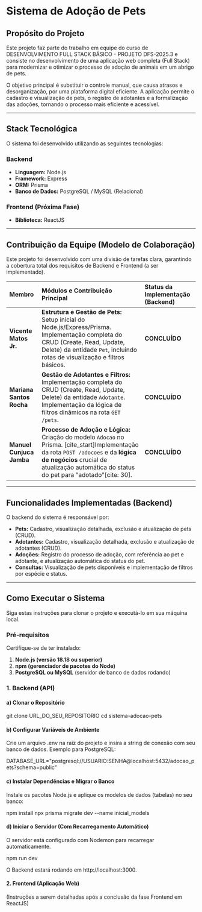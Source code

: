 # Sistema de Adoção de Pets

## Propósito do Projeto

Este projeto faz parte do trabalho em equipe do curso de DESENVOLVIMENTO FULL STACK BÁSICO - PROJETO DFS-2025.3 e consiste no desenvolvimento de uma aplicação web completa (Full Stack) para modernizar e otimizar o processo de adoção de animais em um abrigo de pets.

O objetivo principal é substituir o controle manual, que causa atrasos e desorganização, por uma plataforma digital eficiente. A aplicação permite o cadastro e visualização de pets, o registro de adotantes e a formalização das adoções, tornando o processo mais eficiente e acessível.

---

## Stack Tecnológica

O sistema foi desenvolvido utilizando as seguintes tecnologias:

### Backend
* **Linguagem:** Node.js 
* **Framework:** Express
* **ORM:** Prisma 
* **Banco de Dados:** PostgreSQL / MySQL (Relacional)

### Frontend (Próxima Fase)
* **Biblioteca:** ReactJS

---

## Contribuição da Equipe (Modelo de Colaboração)

Este projeto foi desenvolvido com uma divisão de tarefas clara, garantindo a cobertura total dos requisitos de Backend e Frontend (a ser implementado).

| Membro | Módulos e Contribuição Principal | Status da Implementação (Backend) |
| :--- | :--- | :--- |
| **Vicente Matos Jr.** | **Estrutura e Gestão de Pets:** Setup inicial do Node.js/Express/Prisma. Implementação completa do CRUD (Create, Read, Update, Delete) da entidade `Pet`, incluindo rotas de visualização e filtros básicos. | **CONCLUÍDO** |
| **Mariana Santos Rocha** | **Gestão de Adotantes e Filtros:** Implementação completa do CRUD (Create, Read, Update, Delete) da entidade `Adotante`. Implementação da lógica de filtros dinâmicos na rota `GET /pets`. | **CONCLUÍDO** |
| **Manuel Cunjuca Jamba** | **Processo de Adoção e Lógica:** Criação do modelo `Adocao` no Prisma. [cite_start]Implementação da rota `POST /adocoes` e da **lógica de negócios** crucial de atualização automática do status do pet para "adotado"[cite: 30]. | **CONCLUÍDO** |

---

## Funcionalidades Implementadas (Backend)

O backend do sistema é responsável por:

* **Pets:** Cadastro, visualização detalhada, exclusão e atualização de pets (CRUD).
* **Adotantes:** Cadastro, visualização detalhada, exclusão e atualização de adotantes (CRUD).
* **Adoções:** Registro do processo de adoção, com referência ao pet e adotante, e atualização automática do status do pet.
* **Consultas:** Visualização de pets disponíveis e implementação de filtros por espécie e status.

---

## Como Executar o Sistema

Siga estas instruções para clonar o projeto e executá-lo em sua máquina local.

### Pré-requisitos
Certifique-se de ter instalado:
1.  **Node.js (versão 18.18 ou superior)**
2.  **npm (gerenciador de pacotes do Node)**
3.  **PostgreSQL ou MySQL** (servidor de banco de dados rodando)

### 1. Backend (API)

#### a) Clonar o Repositório

git clone URL_DO_SEU_REPOSITORIO
cd sistema-adocao-pets

#### b) Configurar Variáveis de Ambiente
Crie um arquivo .env na raiz do projeto e insira a string de conexão com seu banco de dados. Exemplo para PostgreSQL:

DATABASE_URL="postgresql://USUARIO:SENHA@localhost:5432/adocao_pets?schema=public"

#### c) Instalar Dependências e Migrar o Banco
Instale os pacotes Node.js e aplique os modelos de dados (tabelas) no seu banco:

npm install
npx prisma migrate dev --name inicial_models

#### d) Iniciar o Servidor (Com Recarregamento Automático)
O servidor está configurado com Nodemon para recarregar automaticamente.

npm run dev

O Backend estará rodando em http://localhost:3000.

#### 2. Frontend (Aplicação Web)
(Instruções a serem detalhadas após a conclusão da fase Frontend em ReactJS)

